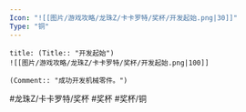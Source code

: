 ```yaml
---
Icon: "![[图片/游戏攻略/龙珠Z/卡卡罗特/奖杯/开发起始.png|30]]"
Type: "铜"
---
```

```ad-common-bronze-trophy
title: (Title:: "开发起始")
![[图片/游戏攻略/龙珠Z/卡卡罗特/奖杯/开发起始.png|100]]

(Comment:: "成功开发机械零件。")
```

#龙珠Z/卡卡罗特/奖杯 #奖杯 #奖杯/铜
